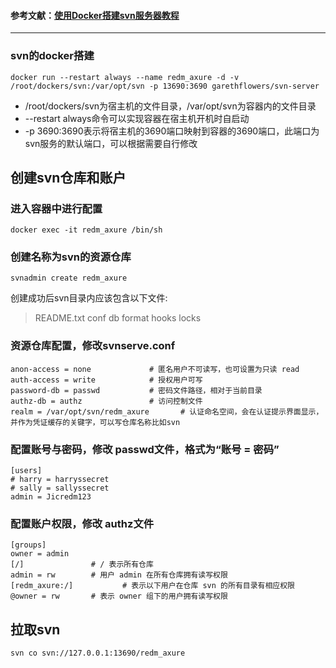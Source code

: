 #### 参考文献：[使用Docker搭建svn服务器教程](https://www.cnblogs.com/daryl-blog/p/11369577.html)
---

### svn的docker搭建
```
docker run --restart always --name redm_axure -d -v /root/dockers/svn:/var/opt/svn -p 13690:3690 garethflowers/svn-server
```
* /root/dockers/svn为宿主机的文件目录，/var/opt/svn为容器内的文件目录
* --restart always命令可以实现容器在宿主机开机时自启动
* -p 3690:3690表示将宿主机的3690端口映射到容器的3690端口，此端口为svn服务的默认端口，可以根据需要自行修改

## 创建svn仓库和账户
### 进入容器中进行配置
```
docker exec -it redm_axure /bin/sh
```
### 创建名称为svn的资源仓库
```
svnadmin create redm_axure
```
创建成功后svn目录内应该包含以下文件:

> README.txt conf db format hooks locks

### 资源仓库配置，修改svnserve.conf
```
anon-access = none             # 匿名用户不可读写，也可设置为只读 read
auth-access = write            # 授权用户可写
password-db = passwd           # 密码文件路径，相对于当前目录
authz-db = authz               # 访问控制文件
realm = /var/opt/svn/redm_axure       # 认证命名空间，会在认证提示界面显示，并作为凭证缓存的关键字，可以写仓库名称比如svn
```

### 配置账号与密码，修改 passwd文件，格式为“账号 = 密码”
```
[users]
# harry = harryssecret
# sally = sallyssecret
admin = Jicredm123
```

### 配置账户权限，修改 authz文件
```
[groups]
owner = admin
[/]               # / 表示所有仓库
admin = rw        # 用户 admin 在所有仓库拥有读写权限
[redm_axure:/]           # 表示以下用户在仓库 svn 的所有目录有相应权限
@owner = rw       # 表示 owner 组下的用户拥有读写权限
```

## 拉取svn
```
svn co svn://127.0.0.1:13690/redm_axure
```
